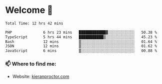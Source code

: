 # Welcome 🦘

<!--START_SECTION:waka-->

```txt
Total Time: 12 hrs 42 mins

PHP              6 hrs 23 mins   ████████████▓░░░░░░░░░░░░   50.38 %
TypeScript       5 hrs 44 mins   ███████████▒░░░░░░░░░░░░░   45.23 %
Bash             12 mins         ▒░░░░░░░░░░░░░░░░░░░░░░░░   01.64 %
JSON             12 mins         ▒░░░░░░░░░░░░░░░░░░░░░░░░   01.62 %
JavaScript       6 mins          ▒░░░░░░░░░░░░░░░░░░░░░░░░   00.88 %
```

<!--END_SECTION:waka-->

### 📫 Where to find me:

-   Website: [kieranproctor.com](https://kieranproctor.com/)
